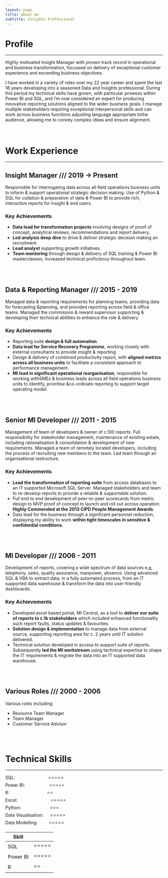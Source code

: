 ```yaml
---
layout: page
title: About me
subtitle: Insights Professional
---
```


# Profile
---

Highly motivated Insight Manager with proven track record in operational and business transformation, focussed on delivery of exceptional customer experience and exceeding business objectives.

I have worked in a variety of roles over my 22 year career and spent the last 18 years developing into a seasoned Data and Insights professional. During this period my technical skills have grown, with particular prowess within Power BI and SQL, and I’m now considered an expert for producing innovative reporting solutions aligned to the wider business goals. I manage multiple stakeholders requiring exceptional interpersonal skills and can work across business functions adjusting language appropriate tothe audience, allowing me to convey complex ideas and ensure alignment.
<br />   
<br />   

#  Work Experience
---

## Insight Manager /// 2019 -> Present

Responsible for interrogating data across all field operations business units to inform & support operational strategic decision making. Use of Python & SQL for collation & preparation of 
data & Power BI to provide rich, interactive reports for insight & end users.

### Key Achievements
- **Data lead for transformation projects** involving designs of proof of concept, analytical reviews, recommendations and report delivery.
- **Led analysis deep dive** to drive & deliver strategic decision making on recruitment.
- **Lead analyst** supporting growth initiatives.
- **Team mentoring** through design & delivery of SQL training & Power BI masterclasses, increased technical proficiency throughout team.
<br />   
<br />   
   
## Data & Reporting Manager /// 2015 - 2019

Managed data & reporting requirements for planning teams, providing data for forecasting &planning, and provided reporting across field & office teams. Managed the commission & reward supervisor supporting & developing their technical abilities to enhance the role & delivery

### Key Achievements
- Reporting suite **design & full automation**.
- **Data lead for Service Recovery Programme**, working closely with external consultants to provide insight & reporting. 
- Design & delivery of combined productivity report, with **aligned metrics across all business units** to facilitate a consistent approach to performance management.
- **MI lead in significant operational reorganisation**, responsible for working withSMEs & business leads across all field operations business units to identify, prioritise &co-ordinate reporting to support target operating model.
<br />   
<br />   
   
## Senior MI Developer  /// 2011 - 2015

Management of team of developers & owner of c.100 reports. Full responsibility for stakeholder management, maintenance of existing estate, including rationalisation & consolidation & development of new requirements. Managed a team of remotely located developers, including the process of recruiting new members to the team. Led team through an organisational restructure.

### Key Achievements
- **Lead the transformation of reporting suite** from access databases to an IT supported Microsoft SQL Server. Managed stakeholders and team to re-develop reports to provide a reliable & supportable solution.
- Full end to end development of peer-to-peer scorecards from metric design to MVP proof of concept to launch and roll out across operation. **Highly Commended at the 2013 CIPD People Management Awards**.
- Data lead for the business through a significant personnel reduction, displaying my ability to work **within tight timescales in sensitive & confidential conditions**.
<br />     
<br />
       
## MI Developer  /// 2006 - 2011

Development of reports, covering a wide spectrum of data sources e,g, telephony, sales, quality assurance, manpower, absence. Using advanced SQL & VBA to extract data, in a fully automated process, from an IT supported data warehouse & transform the data into user-friendly dashboards.


### Key Achievements
- Developed excel based portal, MI Central, as a tool to **deliver our suite of reports to c.1k stakeholders** which included enhanced functionality such report faults, status updates & favourites.
- **Solution design & implementation** to manage data from external source, supporting reporting area for c. 2 years until IT solution delivered.
- Technical solution developed in access to support suite of reports. Subsequently **led the MI workstream** using technical expertise to shape the IT requirements & migrate the data into an IT supported data warehouse.
<br />
<br />   
   
## Various Roles  /// 2000 - 2006

Various roles including:

- Resource Team Manager 
- Team Manager 
- Customer Service Advisor
<br />
<br />

#  Technical Skills
---

SQL: &emsp;&emsp;&emsp;&emsp;&emsp;&emsp;&emsp; ⭐⭐⭐⭐⭐   
Power BI: &emsp;&emsp;&emsp;&emsp;&emsp; ⭐⭐⭐⭐⭐    
R: &emsp;&emsp;&emsp;&emsp;&emsp;&emsp;&emsp;&emsp; ⭐⭐      
Excel: &emsp;&emsp;&emsp;&emsp;&emsp;&emsp;&emsp; ⭐⭐⭐⭐⭐    
Python: &emsp;&emsp;&emsp;&emsp;&emsp;&emsp; ⭐⭐⭐       
Data Visualisation: &emsp; ⭐⭐⭐⭐⭐     
Data Modelling: &emsp;&emsp; ⭐⭐⭐⭐⭐   

| Skill    |                 |
| -------- | -------         |
| SQL      | ⭐⭐⭐⭐⭐    |
| Power BI | ⭐⭐⭐⭐⭐    |
| R        | ⭐⭐            |
 
